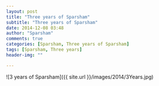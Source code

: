 ```yaml
---
layout: post
title: "Three years of Sparsham"
subtitle: "Three years of Sparsham"
date: 2014-12-08 03:48
author: "Sparsham"
comments: true
categories: [Sparsham, Three years of Sparsham]
tags: [Sparsham, Three years]
header-img: ""

---
```



![3 years of Sparsham]({{ site.url }}/images/2014/3Years.jpg)

 

